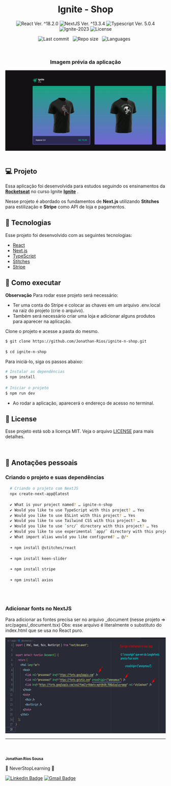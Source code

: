 <h1 align="center">Ignite - Shop</h1>

<p align="center">
  <img 
    src="https://img.shields.io/badge/React-%5E18.2.6-blue" 
    alt="React Ver. ^18.2.0"
  />
   <img 
    src="https://img.shields.io/badge/NextJS-%5E13.3.4-black" 
    alt="NextJS Ver. ^13.3.4"
  />
  <img 
    src="https://img.shields.io/badge/Typescript-%5E4.6.4-blue"
    alt="Typescript Ver. 5.0.4" 
  />
  <img
    src="https://img.shields.io/badge/Ignite-2023-green" 
    alt="Ignite-2023"
  />
  <img 
    alt="License"
    src="https://img.shields.io/static/v1?label=license&message=MIT&color=E51C44&labelColor=0A1033"
  />
</p>

<div align="center">

  ![Last commit](https://img.shields.io/github/last-commit/Jonathan-Rios/ignite-n-shop?color=4DA1CD 'Last commit') &nbsp;
  ![Repo size](https://img.shields.io/github/repo-size/Jonathan-Rios/ignite-n-shop?color=4DA1CD 'Repo size') &nbsp;
  ![Languages](https://img.shields.io/github/languages/count/Jonathan-Rios/ignite-n-shop?color=4DA1CD 'Languages') &nbsp;
  
</div>

<br>

<h3 align="center">Imagem prévia da aplicação</h3>

<div align="center">
  <img src=".github/project-preview.gif?style=flat" >
</div> 
 

<br>

## 💻 Projeto
Essa aplicação foi desenvolvida para estudos seguindo os ensinamentos da **[Rocketseat](https://www.rocketseat.com.br/)** no curso Ignite **[Ignite](https://www.rocketseat.com.br/ignite)** .

Nesse projeto é abordado os fundamentos de **Next.js** utilizando **Stitches** para estilização e **Stripe** como API de loja e pagamentos.


## 🧪 Tecnologias

Esse projeto foi desenvolvido com as seguintes tecnologias:

- [React](https://reactjs.org)
- [Next.js](https://nextjs.org/)
- [TypeScript](https://www.typescriptlang.org/)
- [Stitches](https://stitches.dev/)
- [Stripe](https://stripe.com/br)
 

## 🚀 Como executar

**Observação**
Para rodar esse projeto será necessário:

-  Ter uma conta do Stripe e colocar as chaves em um arquivo .env.local na raiz do projeto (crie o arquivo).
-  Também será necessário criar uma loja e adicionar alguns produtos para aparecer na aplicação.

Clone o projeto e acesse a pasta do mesmo.

```bash
$ git clone https://github.com/Jonathan-Rios/ignite-n-shop.git

$ cd ignite-n-shop
```

Para iniciá-lo, siga os passos abaixo:
```bash
# Instalar as dependências
$ npm install

# Iniciar o projeto
$ npm run dev
```
- Ao rodar a aplicação, aparecerá o endereço de acesso no terminal.
 
## 📝 License

Esse projeto está sob a licença MIT. Veja o arquivo [LICENSE](./LICENSE.md) para mais detalhes.

<br />


## 📓 Anotações pessoais

<h3>Criando o projeto e suas dependências </h3>

```bash
  # Criando o projeto com NextJS
  npx create-next-app@latest

  ✔ What is your project named? … ignite-n-shop
  ✔ Would you like to use TypeScript with this project? … Yes
  ✔ Would you like to use ESLint with this project? … Yes
  ✔ Would you like to use Tailwind CSS with this project? … No
  ✔ Would you like to use `src/` directory with this project? … Yes
  ✔ Would you like to use experimental `app/` directory with this project? … No
  ✔ What import alias would you like configured? … @/*

  ➜ npm install @stitches/react

  ➜ npm install keen-slider

  ➜ npm install stripe

  ➜ npm install axios
 
```   
<br />

<h3>Adicionar fonts no NextJS</h3>

Para adicionar as fontes precisa ser no arquivo _document (nesse projeto => src/pages/_document.tsx)
Obs: esse arquivo é literalmente o substituto do index.html que se usa no React puro.

<div align="center">
  <img src=".github/font-import.png?style=flat" alt="Cover" width="750px" height="300px">
</div> 
 
---
<br />

<a href="https://github.com/Jonathan-Rios">
 <img src="https://github.com/Jonathan-Rios.png" width="100px;" alt="" />
 <br />
 <sub><b>Jonathan Rios Sousa</b></sub></a>

💠 NeverStopLearning 💠

[![Linkedin Badge](https://img.shields.io/badge/-Jonathan-blue?style=flat-square&logo=Linkedin&logoColor=white&link=https://www.linkedin.com/in/jonathan-rios-sousa-19b3431b6/)](https://www.linkedin.com/in/jonathan-rios-sousa-19b3431b6/) 
[![Gmail Badge](https://img.shields.io/badge/-jonathan.riosousa@gmail.com-c14438?style=flat-square&logo=Gmail&logoColor=white&link=mailto:jonathan.riosousa@gmail.com)](mailto:jonathan.riosousa@gmail.com)